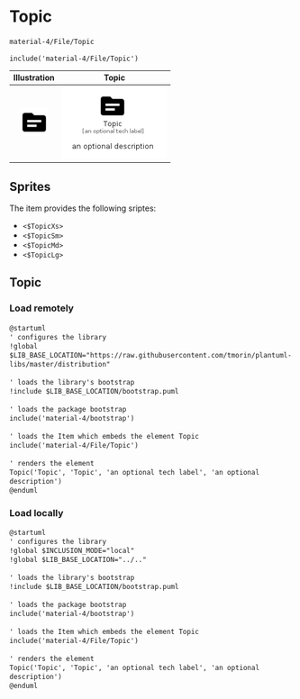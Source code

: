 # Topic


```text
material-4/File/Topic
```

```text
include('material-4/File/Topic')
```



| Illustration | Topic |
| :---: | :---: |
| ![illustration for Illustration](../../material-4/File/Topic.png) | ![illustration for Topic](../../material-4/File/Topic.Local.png) |



## Sprites
The item provides the following sriptes:

- `<$TopicXs>`
- `<$TopicSm>`
- `<$TopicMd>`
- `<$TopicLg>`





## Topic

### Load remotely
```plantuml
@startuml
' configures the library
!global $LIB_BASE_LOCATION="https://raw.githubusercontent.com/tmorin/plantuml-libs/master/distribution"

' loads the library's bootstrap
!include $LIB_BASE_LOCATION/bootstrap.puml

' loads the package bootstrap
include('material-4/bootstrap')

' loads the Item which embeds the element Topic
include('material-4/File/Topic')

' renders the element
Topic('Topic', 'Topic', 'an optional tech label', 'an optional description')
@enduml
```

### Load locally
```plantuml
@startuml
' configures the library
!global $INCLUSION_MODE="local"
!global $LIB_BASE_LOCATION="../.."

' loads the library's bootstrap
!include $LIB_BASE_LOCATION/bootstrap.puml

' loads the package bootstrap
include('material-4/bootstrap')

' loads the Item which embeds the element Topic
include('material-4/File/Topic')

' renders the element
Topic('Topic', 'Topic', 'an optional tech label', 'an optional description')
@enduml
```

